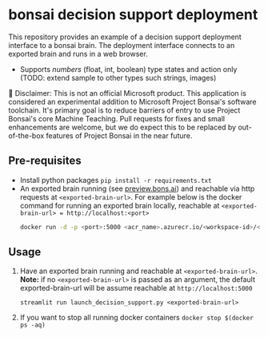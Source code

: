 #  bonsai decision support deployment

This repository provides an example of a decision support deployment interface to a bonsai brain. The deployment interface connects to an exported brain and runs in a web browser.

- Supports *numbers* (float, int, boolean) type states and action only (TODO: extend sample to other types such strings, images)

🚩 Disclaimer: This is not an official Microsoft product. This application is considered an experimental addition to Microsoft Project Bonsai's software toolchain. It's primary goal is to reduce barriers of entry to use Project Bonsai's core Machine Teaching. Pull requests for fixes and small enhancements are welcome, but we do expect this to be replaced by out-of-the-box features of Project Bonsai in the near future.

## Pre-requisites

- Install python packages `pip install -r requirements.txt`
- An exported brain running (see [preview.bons.ai](preview.bons.ai)) and reachable via http requests at  `<exported-brain-url>`. For example below is the docker command for running an exported brain locally, reachable at `<exported-brain-url> = http://localhost:<port>`
    ```bash
    docker run -d -p <port>:5000 <acr_name>.azurecr.io/<workspace-id>/<brain-name>:1-linux-amd64
    ```

## Usage

1. Have an exported brain running and reachable at `<exported-brain-url>`.  
 **Note:** if no `<exported-brain-url>` is passed as an argument, the default exported-brain-url will be assume reachable at `http://localhost:5000`

    `streamlit run launch_decision_support.py <exported-brain-url>`

2. If you want to stop all running docker containers `docker stop $(docker ps -aq)`
